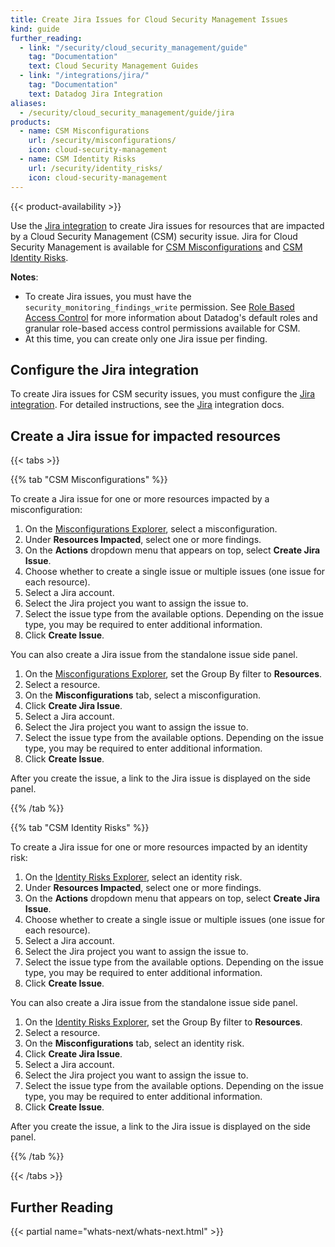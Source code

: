 ```yaml
---
title: Create Jira Issues for Cloud Security Management Issues
kind: guide
further_reading:
  - link: "/security/cloud_security_management/guide"
    tag: "Documentation"
    text: Cloud Security Management Guides
  - link: "/integrations/jira/"
    tag: "Documentation"
    text: Datadog Jira Integration
aliases:
  - /security/cloud_security_management/guide/jira
products:
  - name: CSM Misconfigurations
    url: /security/misconfigurations/
    icon: cloud-security-management
  - name: CSM Identity Risks
    url: /security/identity_risks/
    icon: cloud-security-management
---
```


{{< product-availability >}}

Use the [Jira integration][1] to create Jira issues for resources that are impacted by a Cloud Security Management (CSM) security issue. Jira for Cloud Security Management is available for [CSM Misconfigurations][3] and [CSM Identity Risks][4].

**Notes**:
- To create Jira issues, you must have the `security_monitoring_findings_write` permission. See [Role Based Access Control][2] for more information about Datadog's default roles and granular role-based access control permissions available for CSM.
- At this time, you can create only one Jira issue per finding.

## Configure the Jira integration

To create Jira issues for CSM security issues, you must configure the [Jira integration][5]. For detailed instructions, see the [Jira][1] integration docs.

## Create a Jira issue for impacted resources

{{< tabs >}}

{{% tab "CSM Misconfigurations" %}}

To create a Jira issue for one or more resources impacted by a misconfiguration:

1. On the [Misconfigurations Explorer][1], select a misconfiguration.
2. Under **Resources Impacted**, select one or more findings.
3. On the **Actions** dropdown menu that appears on top, select **Create Jira Issue**.
4. Choose whether to create a single issue or multiple issues (one issue for each resource).
5. Select a Jira account.
6. Select the Jira project you want to assign the issue to.
7. Select the issue type from the available options. Depending on the issue type, you may be required to enter additional information.
8. Click **Create Issue**.

You can also create a Jira issue from the standalone issue side panel.

1. On the [Misconfigurations Explorer][1], set the Group By filter to **Resources**.
2. Select a resource.
3. On the **Misconfigurations** tab, select a misconfiguration.
4. Click **Create Jira Issue**.
5. Select a Jira account.
6. Select the Jira project you want to assign the issue to.
7. Select the issue type from the available options. Depending on the issue type, you may be required to enter additional information.
8. Click **Create Issue**.

After you create the issue, a link to the Jira issue is displayed on the side panel.

[1]: https://app.datadoghq.com/security/compliance

{{% /tab %}}

{{% tab "CSM Identity Risks" %}}

To create a Jira issue for one or more resources impacted by an identity risk:

1. On the [Identity Risks Explorer][1], select an identity risk.
2. Under **Resources Impacted**, select one or more findings.
3. On the **Actions** dropdown menu that appears on top, select **Create Jira Issue**.
4. Choose whether to create a single issue or multiple issues (one issue for each resource).
5. Select a Jira account.
6. Select the Jira project you want to assign the issue to.
7. Select the issue type from the available options. Depending on the issue type, you may be required to enter additional information.
8. Click **Create Issue**.

You can also create a Jira issue from the standalone issue side panel.

1. On the [Identity Risks Explorer][1], set the Group By filter to **Resources**.
2. Select a resource.
3. On the **Misconfigurations** tab, select an identity risk.
4. Click **Create Jira Issue**.
5. Select a Jira account.
6. Select the Jira project you want to assign the issue to.
7. Select the issue type from the available options. Depending on the issue type, you may be required to enter additional information.
8. Click **Create Issue**.

After you create the issue, a link to the Jira issue is displayed on the side panel.

[1]: https://app.datadoghq.com/security/identities

{{% /tab %}}

{{< /tabs >}}

## Further Reading

{{< partial name="whats-next/whats-next.html" >}}

[1]: /integrations/jira/
[2]: /account_management/rbac/permissions/#cloud-security-platform
[3]: /security/misconfigurations/
[4]: /security/identity_risks/
[5]: https://app.datadoghq.com/integrations/jira?search=jira
